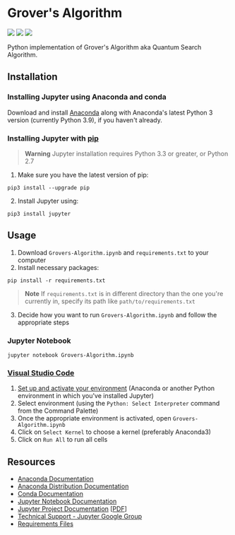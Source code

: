 # Grover's Algorithm
![](https://img.shields.io/static/v1?label=Language&message=Python+3.10.9&logo=python&color=yellow&labelColor=393939&logoColor=white)
![](https://img.shields.io/static/v1?label=Kernel&message=Anaconda3&logo=anaconda&color=39ae39&labelColor=393939&logoColor=white)
![](https://img.shields.io/static/v1?label=IDE&message=Visual+Studio+Code&logo=visual+studio+code&color=blue&labelColor=393939&logoColor=white)

Python implementation of Grover's Algorithm aka Quantum Search Algorithm.

## Installation
### Installing Jupyter using Anaconda and conda
Download and install [Anaconda](https://www.anaconda.com/download) along with Anaconda's latest Python 3 version (currently Python 3.9), if you haven't already.

### Installing Jupyter with [pip](https://pip.pypa.io/en/stable/installation)
> **Warning**
> Jupyter installation requires Python 3.3 or greater, or Python 2.7
1. Make sure you have the latest version of pip:
```
pip3 install --upgrade pip
```
2. Install Jupyter using:
```
pip3 install jupyter
```

## Usage
1. Download `Grovers-Algorithm.ipynb` and `requirements.txt` to your computer
2. Install necessary packages:
```
pip install -r requirements.txt
```
> **Note**
> If `requirements.txt` is in different directory than the one you're currently in, specify its path like `path/to/requirements.txt`
3. Decide how you want to run `Grovers-Algorithm.ipynb` and follow the appropriate steps

### Jupyter Notebook
```
jupyter notebook Grovers-Algorithm.ipynb
```

### [Visual Studio Code](https://code.visualstudio.com/docs/datascience/jupyter-notebooks)
1. [Set up and activate your environment](https://py-vscode.readthedocs.io/en/latest/files/venv.html) (Anaconda or another Python environment in which you've installed Jupyter)
2. Select environment (using the `Python: Select Interpreter` command from the Command Palette)
3. Once the appropriate environment is activated, open `Grovers-Algorithm.ipynb`
4. Click on `Select Kernel` to choose a kernel (preferably Anaconda3)
5. Click on `Run All` to run all cells

## Resources
* [Anaconda Documentation](https://docs.anaconda.com)
* [Anaconda Distribution Documentation](https://docs.continuum.io/free/anaconda)
* [Conda Documentation](https://docs.conda.io/en/latest)
* [Jupyter Notebook Documentation](https://jupyter-notebook.readthedocs.io/en/latest)
* [Jupyter Project Documentation](https://docs.jupyter.org/en/latest/index.html) [[PDF](https://buildmedia.readthedocs.org/media/pdf/jupyter/latest/jupyter.pdf)]
* [Technical Support - Jupyter Google Group](https://discourse.jupyter.org)
* [Requirements Files](https://pip.pypa.io/en/latest/user_guide/#requirements-files)
